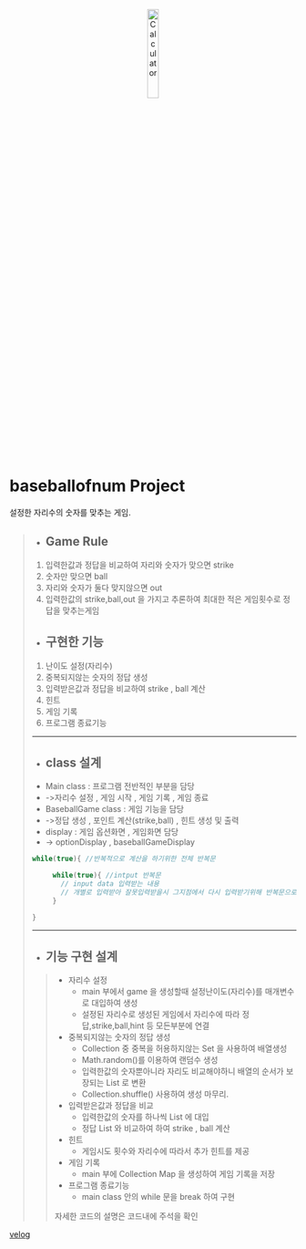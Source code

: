 <p align="center">
<img src="https://lh3.googleusercontent.com/proxy/QUQqPUqt6i3ayKtW7WKp7VkyLWIcuzM3wnU633FZaywlDdIhtQ4YOMVKxJeV1nv-4TDtFwU9HgRrWgwdl6TpZRFdDPxkC63cc5j5AwA02Lv_T0nd72BRqYz8KaZ0KUBgWLYJO9qzKG4" width="20%" height="20%" title="px(픽셀) 크기 설정" alt="Calculator"></img>
</p>

# baseballofnum Project
설정한 자리수의 숫자를 맞추는 게임.

>- ## Game Rule
>1. 입력한값과 정답을 비교하여 자리와 숫자가 맞으면 strike
>2. 숫자만 맞으면 ball
>3. 자리와 숫자가 둘다 맞지않으면 out
>4. 입력한값의 strike,ball,out 을 가지고 추론하여 최대한 적은 게임횟수로 정답을 맞추는게임
>- ## 구현한 기능
>1. 난이도 설정(자리수)
>2. 중복되지않는 숫자의 정답 생성
>3. 입력받은값과 정답을 비교하여 strike , ball 계산
>4. 힌트
>4. 게임 기록
>5. 프로그램 종료기능
>---
>- ## class 설계
>- Main class : 프로그램 전반적인 부분을 담당
>- ->자리수 설정 , 게임 시작 , 게임 기록 , 게임 종료
>- BaseballGame class : 게임 기능을 담당
>- ->정답 생성 , 포인트 계산(strike,ball) , 힌트 생성 및 출력
>- display : 게임 옵션화면 , 게임화면 담당
>- -> optionDisplay , baseballGameDisplay
>```java
>while(true){ //반복적으로 계산을 하기위한 전체 반복문
>
>      while(true){ //intput 반복문
>        // input data 입력받는 내용
>        // 개별로 입력받아 잘못입력받을시 그지점에서 다시 입력받기위해 반복문으로 구현
>      }
>
>}
>```
>---
> - ## 기능 구현 설계
>> - 자리수 설정 
>>   - main 부에서 game 을 생성할때 설정난이도(자리수)를 매개변수로 대입하여 생성
>>   - 설정된 자리수로 생성된 게임에서 자리수에 따라 정답,strike,ball,hint 등 모든부분에 연결
>> - 중복되지않는 숫자의 정답 생성 
>>   - Collection 중 중복을 허용하지않는 Set 을 사용하여 배열생성
>>   - Math.random()를 이용하여 랜덤수 생성
>>   - 입력한값의 숫자뿐아니라 자리도 비교해야하니 배열의 순서가 보장되는 List 로 변환
>>   - Collection.shuffle() 사용하여 생성 마무리.
>> - 입력받은값과 정답을 비교
>>   - 입력한값의 숫자를 하나씩 List 에 대입
>>   - 정답 List 와 비교하여 하여 strike , ball 계산
>> - 힌트
>>   - 게임시도 횟수와 자리수에 따라서 추가 힌트를 제공
>> - 게임 기록
>>   - main 부에 Collection Map 을 생성하여 게임 기록을 저장
>> - 프로그램 종료기능
>>   - main class 안의 while 문을 break 하여 구현
>>
>> 자세한 코드의 설명은 코드내에 주석을 확인
>>
<a href="[http://taewan.kim](https://velog.io/@skykid/2024.10.22-TIL#methods)">velog</a>



